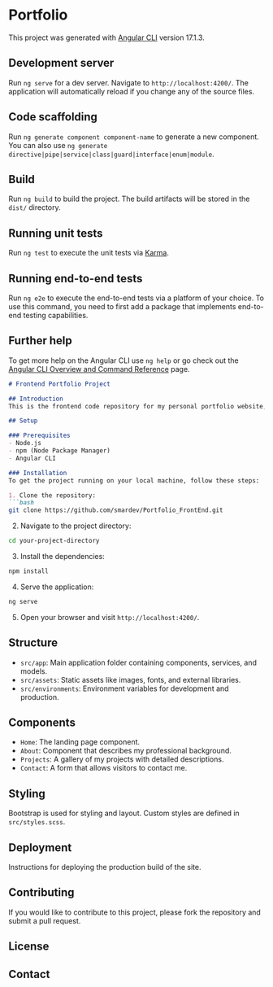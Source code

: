 # Portfolio

This project was generated with [Angular CLI](https://github.com/angular/angular-cli) version 17.1.3.

## Development server

Run `ng serve` for a dev server. Navigate to `http://localhost:4200/`. The application will automatically reload if you change any of the source files.

## Code scaffolding

Run `ng generate component component-name` to generate a new component. You can also use `ng generate directive|pipe|service|class|guard|interface|enum|module`.

## Build

Run `ng build` to build the project. The build artifacts will be stored in the `dist/` directory.

## Running unit tests

Run `ng test` to execute the unit tests via [Karma](https://karma-runner.github.io).

## Running end-to-end tests

Run `ng e2e` to execute the end-to-end tests via a platform of your choice. To use this command, you need to first add a package that implements end-to-end testing capabilities.

## Further help

To get more help on the Angular CLI use `ng help` or go check out the [Angular CLI Overview and Command Reference](https://angular.io/cli) page.


```markdown
# Frontend Portfolio Project

## Introduction
This is the frontend code repository for my personal portfolio website, showcasing my skills and projects as a Frontend React Developer. The site is built with Angular, TypeScript, and Bootstrap, ensuring a responsive and modern design.

## Setup

### Prerequisites
- Node.js
- npm (Node Package Manager)
- Angular CLI

### Installation
To get the project running on your local machine, follow these steps:

1. Clone the repository:
```bash
git clone https://github.com/smardev/Portfolio_FrontEnd.git
```

2. Navigate to the project directory:
```bash
cd your-project-directory
```

3. Install the dependencies:
```bash
npm install
```

4. Serve the application:
```bash
ng serve
```

5. Open your browser and visit `http://localhost:4200/`.

## Structure
- `src/app`: Main application folder containing components, services, and models.
- `src/assets`: Static assets like images, fonts, and external libraries.
- `src/environments`: Environment variables for development and production.

## Components
- `Home`: The landing page component.
- `About`: Component that describes my professional background.
- `Projects`: A gallery of my projects with detailed descriptions.
- `Contact`: A form that allows visitors to contact me.

## Styling
Bootstrap is used for styling and layout. Custom styles are defined in `src/styles.scss`.

## Deployment
Instructions for deploying the production build of the site.

## Contributing
If you would like to contribute to this project, please fork the repository and submit a pull request.

## License

## Contact

